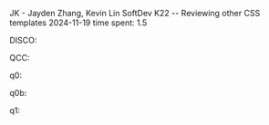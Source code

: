 JK - Jayden Zhang, Kevin Lin
SoftDev
K22 -- Reviewing other CSS templates
2024-11-19
time spent: 1.5

DISCO: 


QCC:

q0:

q0b:

q1:

